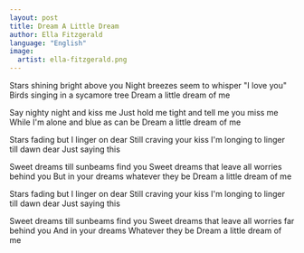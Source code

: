 ```yaml
---
layout: post
title: Dream A Little Dream
author: Ella Fitzgerald
language: "English"
image:
  artist: ella-fitzgerald.png
---
```

Stars shining bright above you
Night breezes seem to whisper "I love you"
Birds singing in a sycamore tree
Dream a little dream of me

Say nighty night and kiss me
Just hold me tight and tell me you miss me
While I'm alone and blue as can be
Dream a little dream of me

Stars fading but I linger on dear
Still craving your kiss
I'm longing to linger till dawn dear
Just saying this

Sweet dreams till sunbeams find you
Sweet dreams that leave all worries behind you
But in your dreams whatever they be
Dream a little dream of me

Stars fading but I linger on dear
Still craving your kiss
I'm longing to linger till dawn dear
Just saying this

Sweet dreams till sunbeams find you
Sweet dreams that leave all worries far behind you
And in your dreams
Whatever they be
Dream a little dream of me 

